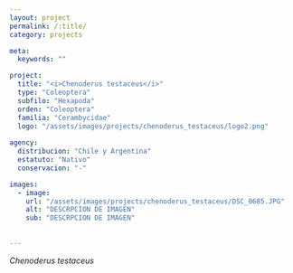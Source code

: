 ```yaml
---
layout: project
permalink: /:title/
category: projects

meta:
  keywords: ""

project:
  title: "<i>Chenoderus testaceus</i>"
  type: "Coleoptera"
  subfilo: "Hexapoda"
  orden: "Coleoptera"
  familia: "Cerambycidae"
  logo: "/assets/images/projects/chenoderus_testaceus/logo2.png"
  
agency:
  distribucion: "Chile y Argentina"
  estatuto: "Nativo"
  conservacion: "-"

images:
  - image:
    url: "/assets/images/projects/chenoderus_testaceus/DSC_0685.JPG"
    alt: "DESCRPCION DE IMAGEN"
    sub: "DESCRPCION DE IMAGEN"
  
  
---
```

<p><i>Chenoderus testaceus</i></p>
